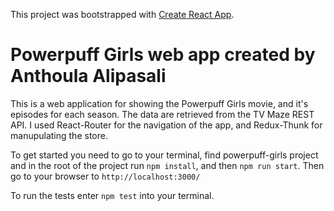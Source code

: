 This project was bootstrapped with [Create React App](https://github.com/facebook/create-react-app).

# Powerpuff Girls web app created by Anthoula Alipasali

This is a web application for showing the Powerpuff Girls movie, and it's episodes for each season.
The data are retrieved from the TV Maze REST API.
I used React-Router for the navigation of the app, and Redux-Thunk for manupulating the store.

To get started you need to go to your terminal, find powerpuff-girls project and in the root of the project run `npm install`, and then `npm run start`.
Then go to your browser to `http://localhost:3000/`

To run the tests enter `npm test` into your terminal.
